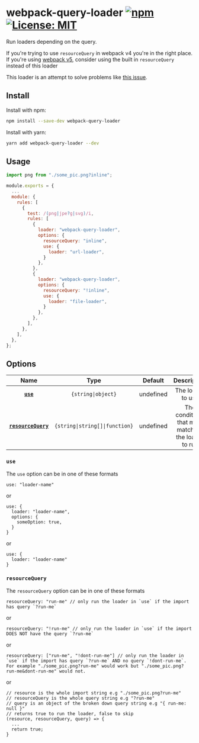 # webpack-query-loader [![npm](https://img.shields.io/npm/v/webpack-query-loader)](https://www.npmjs.com/package/webpack-query-loader) [![License: MIT](https://img.shields.io/badge/License-MIT-green.svg?style=flat)](https://opensource.org/licenses/MIT)

Run loaders depending on the query.

If you're trying to use `resourceQuery` in webpack v4 you're in the right place. If you're using [webpack v5](https://github.com/webpack/webpack/issues/10552), consider using the built in `resourceQuery` instead of this loader

This loader is an attempt to solve problems like [this issue](https://github.com/webpack/webpack/issues/3497).

## Install

Install with npm:

```bash
npm install --save-dev webpack-query-loader
```

Install with yarn:

```bash
yarn add webpack-query-loader --dev
```

## Usage

```javascript
import png from "./some_pic.png?inline";
```

```javascript
module.exports = {
  ...
  module: {
    rules: [
      {
        test: /(png|jpe?g|svg)/i,
        rules: [
          {
            loader: "webpack-query-loader",
            options: {
              resourceQuery: "inline",
              use: {
                loader: "url-loader",
              }
            },
          },
          {
            loader: "webpack-query-loader",
            options: {
              resourceQuery: "!inline",
              use: {
                loader: "file-loader",
              }
            },
          },
        ],
      },
    ],
  },
};

```

## Options

|                 Name                  |              Type              |  Default  |                     Description                      |
| :-----------------------------------: | :----------------------------: | :-------: | :--------------------------------------------------: |
|           **[`use`](#use)**           |       `{string\|object}`       | undefined |                  The loader to use                   |
| **[`resourceQuery`](#resourceQuery)** | `{string\|string[]\|function}` | undefined | The conditions that must match for the loader to run |

### `use`

The `use` option can be in one of these formats

```
use: "loader-name"
```

or

```
use: {
  loader: "loader-name",
  options: {
    someOption: true,
  }
}
```

or

```
use: {
  loader: "loader-name"
}
```

### `resourceQuery`

The `resourceQuery` option can be in one of these formats

```
resourceQuery: "run-me" // only run the loader in `use` if the import has query `?run-me`
```

or

```
resourceQuery: "!run-me" // only run the loader in `use` if the import DOES NOT have the query `?run-me`
```

or

```
resourceQuery: ["run-me", "!dont-run-me"] // only run the loader in `use` if the import has query `?run-me` AND no query `!dont-run-me`. For example "./some_pic.png?run-me" would work but "./some_pic.png?run-me&dont-run-me" would not.
```

or

```
// resource is the whole import string e.g "./some_pic.png?run-me"
// resourceQuery is the whole query string e.g "?run-me"
// query is an object of the broken down query string e.g "{ run-me: null }"
// returns true to run the loader, false to skip
(resource, resourceQuery, query) => {
  ...
  return true;
}
```
